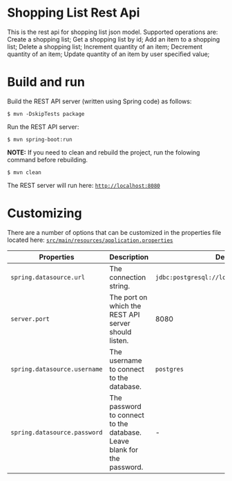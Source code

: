 # Shopping List Rest Api
This is the rest api for shopping list json model. Supported operations are:
  Create a shopping list;
  Get a shopping list by id;
  Add an item to a shopping list;
  Delete a shopping list;
  Increment quantity of an item;
  Decrement quantity of an item;
  Update quantity of an item by user specified value;

# Build and run

Build the REST API server (written using Spring code) as follows:

```
$ mvn -DskipTests package
```

Run the REST API server:

```
$ mvn spring-boot:run
```

**NOTE:** If you need to clean and rebuild the project, run the folowing command before rebuilding.

```
$ mvn clean
```


The REST server will run here: [`http://localhost:8080`](http://localhost:8080)

# Customizing

There are a number of options that can be customized in the properties file located here:
[`src/main/resources/application.properties`](src/main/resources/application.properties)

| Properties    | Description   | Default |
| ------------- | ------------- | ------- |
| `spring.datasource.url`  | The connection string. | `jdbc:postgresql://localhost:5433/postgres`  |
| `server.port`  | The port on which the REST API server should listen. | 8080 |
| `spring.datasource.username` | The username to connect to the database. | `postgres` |
| `spring.datasource.password` | The password to connect to the database. Leave blank for the password. | - |

